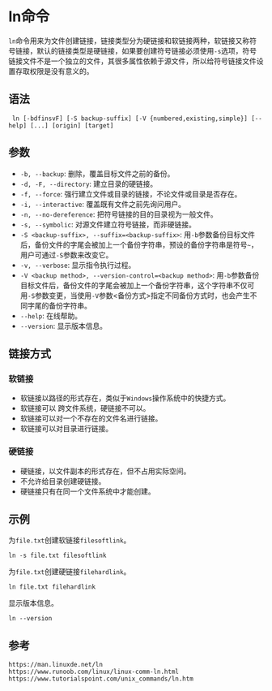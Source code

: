 # ln命令
`ln`命令用来为文件创建链接，链接类型分为硬链接和软链接两种，软链接又称符号链接，默认的链接类型是硬链接，如果要创建符号链接必须使用`-s`选项，符号链接文件不是一个独立的文件，其很多属性依赖于源文件，所以给符号链接文件设置存取权限是没有意义的。

## 语法

```shell
 ln [-bdfinsvF] [-S backup-suffix] [-V {numbered,existing,simple}] [--help] [...] [origin] [target]
```
## 参数
* `-b, --backup`: 删除，覆盖目标文件之前的备份。
* `-d, -F, --directory`: 建立目录的硬链接。
* `-f, --force`: 强行建立文件或目录的链接，不论文件或目录是否存在。
* `-i, --interactive`: 覆盖既有文件之前先询问用户。
* `-n, --no-dereference`: 把符号链接的目的目录视为一般文件。
* `-s, --symbolic`: 对源文件建立符号链接，而非硬链接。
* `-S <backup-suffix>, --suffix=<backup-suffix>`: 用`-b`参数备份目标文件后，备份文件的字尾会被加上一个备份字符串，预设的备份字符串是符号`~`，用户可通过`-S`参数来改变它。
* `-v, --verbose`: 显示指令执行过程。
* `-V <backup method>, --version-control=<backup method>`: 用`-b`参数备份目标文件后，备份文件的字尾会被加上一个备份字符串，这个字符串不仅可用`-S`参数变更，当使用`-V`参数<备份方式>指定不同备份方式时，也会产生不同字尾的备份字符串。
* `--help`: 在线帮助。
* `--version`: 显示版本信息。

## 链接方式

### 软链接
* 软链接以路径的形式存在，类似于`Windows`操作系统中的快捷方式。
* 软链接可以 跨文件系统，硬链接不可以。
* 软链接可以对一个不存在的文件名进行链接。
* 软链接可以对目录进行链接。

### 硬链接
* 硬链接，以文件副本的形式存在，但不占用实际空间。
* 不允许给目录创建硬链接。
* 硬链接只有在同一个文件系统中才能创建。

## 示例
为`file.txt`创建软链接`filesoftlink`。

```shell
ln -s file.txt filesoftlink
```

为`file.txt`创建硬链接`filehardlink`。

```shell
ln file.txt filehardlink
```

显示版本信息。

```shell
ln --version
```




## 参考

```
https://man.linuxde.net/ln
https://www.runoob.com/linux/linux-comm-ln.html
https://www.tutorialspoint.com/unix_commands/ln.htm
```
